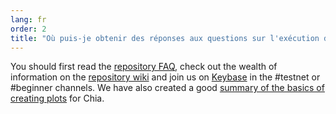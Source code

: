 ```yaml
---
lang: fr
order: 2
title: "Où puis-je obtenir des réponses aux questions sur l'exécution de Chia?"
---
```


You should first read the [repository FAQ](https://github.com/Chia-Network/chia-blockchain/wiki/FAQ), check out the wealth of information on the [repository wiki](https://github.com/Chia-Network/chia-blockchain/wiki/) and  join us on [Keybase](https://keybase.io/team/chia_network.public) in the #testnet or #beginner channels. We have also created a good [summary of the basics of creating plots](https://www.chia.net/2021/02/22/plotting-basics.html) for Chia.
